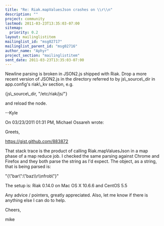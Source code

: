 ```yaml
---
title: "Re: Riak.mapValuesJson crashes on \\r\\n"
description: ""
project: community
lastmod: 2011-03-23T13:35:03-07:00
sitemap:
  priority: 0.2
layout: mailinglistitem
mailinglist_id: "msg02717"
mailinglist_parent_id: "msg02716"
author_name: "Aphyr"
project_section: "mailinglistitem"
sent_date: 2011-03-23T13:35:03-07:00
---
```



Newline parsing is broken in JSON2.js shipped with Riak. Drop a more 
recent version of JSON2.js in the directory referred to by js\\_source\\_dir 
in app.config's riak\\_kv section, e.g.


{js\\_source\\_dir, "/etc/riak/js/"}

and reload the node.

--Kyle

On 03/23/2011 01:31 PM, Michael Ossareh wrote:

Greets,

https://gist.github.com/883872

That stack trace is the product of calling Riak.mapValuesJson in a map
phase of a map reduce job. I checked the same parsing against Chrome and
Firefox and they both parse the string as I'd expect. The object, as a
string, that is being parsed is:

"{\\"bar\\":\\"baz\\\\r\\\\nfrob\\"}"

The setup is: Riak 0.14.0 on Mac OS X 10.6.6 and CentOS 5.5


Any advice / pointers, greatly appreciated. Also, let me know if there
is anything else I can do to help.

Cheers,

mike
